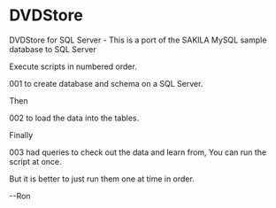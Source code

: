 # DVDStore
DVDStore for SQL Server - This is a port of the SAKILA MySQL sample database to SQL Server


Execute scripts in numbered order.

001 to create database and schema on a SQL Server.  

Then 

002 to load the data into the tables.  

Finally 

003 had queries to check out the data and learn from,  You can run the script at once.  

But it is better to just run them one at time in order.

--Ron
